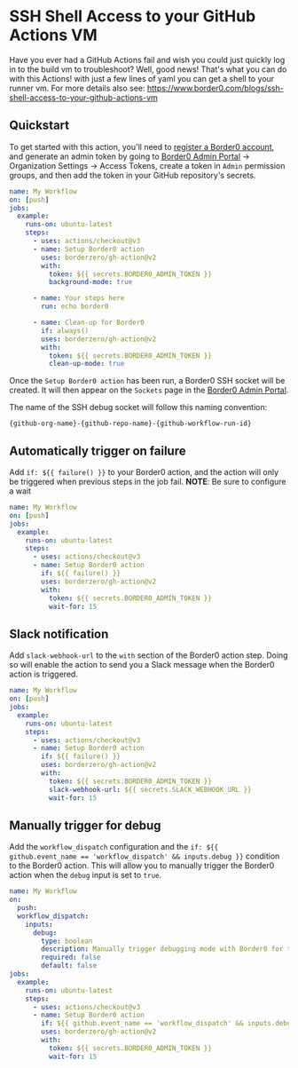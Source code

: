 # SSH Shell Access to your GitHub Actions VM

Have you ever had a GitHub Actions fail and wish you could just quickly log in to the build vm to troubleshoot? Well, good news! That's what you can do with this Actions! with just a few lines of yaml you can get a shell to your runner vm.
For more details also see: https://www.border0.com/blogs/ssh-shell-access-to-your-github-actions-vm

## Quickstart

To get started with this action, you'll need to [register a Border0 account](https://portal.border0.com/register), and generate an admin token
by going to [Border0 Admin Portal](https://portal.border0.com) -> Organization Settings -> Access Tokens, create a token in `Admin` permission groups,
and then add the token in your GitHub repository's secrets.

```yaml
name: My Workflow
on: [push]
jobs:
  example:
    runs-on: ubuntu-latest
    steps:
      - uses: actions/checkout@v3
      - name: Setup Border0 action
        uses: borderzero/gh-action@v2
        with:
          token: ${{ secrets.BORDER0_ADMIN_TOKEN }}
          background-mode: true

      - name: Your steps here
        run: echo border0

      - name: Clean-up for Border0
        if: always()
        uses: borderzero/gh-action@v2
        with:
          token: ${{ secrets.BORDER0_ADMIN_TOKEN }}
          clean-up-mode: true
```

Once the `Setup Border0 action` has been run, a Border0 SSH socket will be created. It will then appear on the `Sockets` page
in the [Border0 Admin Portal](https://portal.border0.com).

The name of the SSH debug socket will follow this naming convention:

```
{github-org-name}-{github-repo-name}-{github-workflow-run-id}
```

## Automatically trigger on failure

Add `if: ${{ failure() }}` to your Border0 action, and the action will only be triggered when previous steps in the job fail.
**NOTE**: Be sure to configure a wait


```yaml
name: My Workflow
on: [push]
jobs:
  example:
    runs-on: ubuntu-latest
    steps:
      - uses: actions/checkout@v3
      - name: Setup Border0 action
        if: ${{ failure() }}
        uses: borderzero/gh-action@v2
        with:
          token: ${{ secrets.BORDER0_ADMIN_TOKEN }}
          wait-for: 15
```

## Slack notification

Add `slack-webhook-url` to the `with` section of the Border0 action step. Doing so will enable the action to send
you a Slack message when the Border0 action is triggered.

```yaml
name: My Workflow
on: [push]
jobs:
  example:
    runs-on: ubuntu-latest
    steps:
      - uses: actions/checkout@v3
      - name: Setup Border0 action
        if: ${{ failure() }}
        uses: borderzero/gh-action@v2
        with:
          token: ${{ secrets.BORDER0_ADMIN_TOKEN }}
          slack-webhook-url: ${{ secrets.SLACK_WEBHOOK_URL }}
          wait-for: 15
```

## Manually trigger for debug

Add the `workflow_dispatch` configuration and the `if: ${{ github.event_name == 'workflow_dispatch' && inputs.debug }}`
condition to the Border0 action. This will allow you to manually trigger the Border0 action when the `debug` input is set to `true`.

```yaml
name: My Workflow
on:
  push:
  workflow_dispatch:
    inputs:
      debug:
        type: boolean
        description: Manually trigger debugging mode with Border0 for the GitHub workflow run
        required: false
        default: false
jobs:
  example:
    runs-on: ubuntu-latest
    steps:
      - uses: actions/checkout@v3
      - name: Setup Border0 action
        if: ${{ github.event_name == 'workflow_dispatch' && inputs.debug }}
        uses: borderzero/gh-action@v2
        with:
          token: ${{ secrets.BORDER0_ADMIN_TOKEN }}
          wait-for: 15
```
